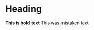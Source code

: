 # Heading
**This is bold text**
~~This was mistaken text~~
<img src="https://static-cse.canva.com/blob/195615/paul-skorupskas-7KLa-xLbSXA-unsplash-2.jpg" alt="">
